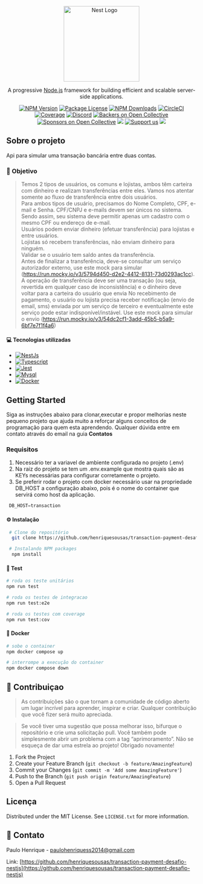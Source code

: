 <p align="center">
  <a href="http://nestjs.com/" target="blank"><img src="https://nestjs.com/img/logo-small.svg" width="200" alt="Nest Logo" /></a>
</p>

[circleci-image]: https://img.shields.io/circleci/build/github/nestjs/nest/master?token=abc123def456
[circleci-url]: https://circleci.com/gh/nestjs/nest

  <p align="center">A progressive <a href="http://nodejs.org" target="_blank">Node.js</a> framework for building efficient and scalable server-side applications.</p>
    <p align="center">
<a href="https://www.npmjs.com/~nestjscore" target="_blank"><img src="https://img.shields.io/npm/v/@nestjs/core.svg" alt="NPM Version" /></a>
<a href="https://www.npmjs.com/~nestjscore" target="_blank"><img src="https://img.shields.io/npm/l/@nestjs/core.svg" alt="Package License" /></a>
<a href="https://www.npmjs.com/~nestjscore" target="_blank"><img src="https://img.shields.io/npm/dm/@nestjs/common.svg" alt="NPM Downloads" /></a>
<a href="https://circleci.com/gh/nestjs/nest" target="_blank"><img src="https://img.shields.io/circleci/build/github/nestjs/nest/master" alt="CircleCI" /></a>
<a href="https://coveralls.io/github/nestjs/nest?branch=master" target="_blank"><img src="https://coveralls.io/repos/github/nestjs/nest/badge.svg?branch=master#9" alt="Coverage" /></a>
<a href="https://discord.gg/G7Qnnhy" target="_blank"><img src="https://img.shields.io/badge/discord-online-brightgreen.svg" alt="Discord"/></a>
<a href="https://opencollective.com/nest#backer" target="_blank"><img src="https://opencollective.com/nest/backers/badge.svg" alt="Backers on Open Collective" /></a>
<a href="https://opencollective.com/nest#sponsor" target="_blank"><img src="https://opencollective.com/nest/sponsors/badge.svg" alt="Sponsors on Open Collective" /></a>
  <a href="https://paypal.me/kamilmysliwiec" target="_blank"><img src="https://img.shields.io/badge/Donate-PayPal-ff3f59.svg"/></a>
    <a href="https://opencollective.com/nest#sponsor"  target="_blank"><img src="https://img.shields.io/badge/Support%20us-Open%20Collective-41B883.svg" alt="Support us"></a>
  <a href="https://twitter.com/nestframework" target="_blank"><img src="https://img.shields.io/twitter/follow/nestframework.svg?style=social&label=Follow"></a>
</p>
  <!--[![Backers on Open Collective](https://opencollective.com/nest/backers/badge.svg)](https://opencollective.com/nest#backer)
  [![Sponsors on Open Collective](https://opencollective.com/nest/sponsors/badge.svg)](https://opencollective.com/nest#sponsor)-->

<!-- ABOUT THE PROJECT -->
## Sobre o projeto
Api para simular uma transação bancária entre duas contas.

### 📂 Objetivo
> Temos 2 tipos de usuários, os comuns e lojistas, ambos têm carteira com dinheiro e realizam transferências entre eles.
Vamos nos atentar somente ao fluxo de transferência entre dois usuários. <br >
Para ambos tipos de usuário, precisamos do Nome Completo, CPF, e-mail e Senha. CPF/CNPJ e e-mails devem ser únicos no sistema. Sendo assim, seu sistema deve permitir apenas um cadastro com o mesmo CPF ou endereço de e-mail.<br >
Usuários podem enviar dinheiro (efetuar transferência) para lojistas e entre usuários.<br >
Lojistas só recebem transferências, não enviam dinheiro para ninguém.<br >
Validar se o usuário tem saldo antes da transferência.<br >
Antes de finalizar a transferência, deve-se consultar um serviço autorizador externo, use este mock para simular (https://run.mocky.io/v3/5794d450-d2e2-4412-8131-73d0293ac1cc).<br >
A operação de transferência deve ser uma transação (ou seja, revertida em qualquer caso de inconsistência) e o dinheiro deve voltar para a carteira do usuário que envia
No recebimento de pagamento, o usuário ou lojista precisa receber notificação (envio de email, sms) enviada por um serviço de terceiro e eventualmente este serviço pode estar indisponível/instável. Use este mock 
para simular o envio (https://run.mocky.io/v3/54dc2cf1-3add-45b5-b5a9-6bf7e7f1f4a6)


#### 💻 Tecnologias utilizadas
* [![NestJs][NestJs]][NestJs-url]
* [![Typescript][Typescript]][Typescript-url]
* [![Jest][Jest]][Jest-url]
* [![Mysql][Mysql]][Mysql-url]
* [![Docker][Docker]][Docker-url]


<!-- GETTING STARTED -->
##  Getting Started

Siga as instruções abaixo para clonar,executar e propor melhorias neste pequeno projeto que ajuda muito a reforçar alguns conceitos de programação 
para quem esta aprendendo.
Qualquer dúvida entre em contato através do email na guia <b>Contatos</b>

### Requisitos
  1. Necessário ter a variavel de ambiente configurada no projeto (.env)<br />
  2. Na raiz do projeto se tem um .env.example que mostra quais são as KEYs necessárias para configurar corretamente o projeto.<br />
  2. Se preferir rodar o projeto com docker necessário usar na propriedade DB_HOST a configuração abaixo, pois é o nome do container que servirá como host da aplicação. 
   ```js
    DB_HOST=transaction
   ```   

#### ⚙️ Instalação
  ```sh
   # Clone do repositório
    git clone https://github.com/henriquesousas/transaction-payment-desafio-nestjs

   # Instalando NPM packages
    npm install
   ```

<!-- Test-->
#### 🧪 Test
   ```sh
   # roda os teste unitários
   npm run test

   # roda os testes de integracao
   npm run test:e2e

   # roda os testes com coverage
   npm run test:cov
   ```


<!-- Docker-->
#### 🐳 Docker
   ```sh
   # sobe o container
   npm docker compose up

   # interrompe a execução do container
   npm docker compose down
   ```



<!-- CONTRIBUTING -->
## 🤝 Contribuiçao
> As contribuições são o que tornam a comunidade de código aberto um lugar incrível para aprender, inspirar e criar. Qualquer contribuição que você fizer será muito apreciada.

> Se você tiver uma sugestão que possa melhorar isso, bifurque o repositório e crie uma solicitação pull. Você também pode simplesmente abrir um problema com a tag “aprimoramento”. Não se esqueça de dar uma estrela ao projeto! Obrigado novamente!

1. Fork the Project
2. Create your Feature Branch (`git checkout -b feature/AmazingFeature`)
3. Commit your Changes (`git commit -m 'Add some AmazingFeature'`)
4. Push to the Branch (`git push origin feature/AmazingFeature`)
5. Open a Pull Request


<!-- LICENSE -->
## Licença
Distributed under the MIT License. See `LICENSE.txt` for more information.



<!-- CONTACT -->
## 📧 Contato
Paulo Henrique - paulohenriquess2014@gmail.com

Link: [https://github.com/henriquesousas/transaction-payment-desafio-nestjs](https://github.com/henriquesousas/transaction-payment-desafio-nestjs)




<!-- MARKDOWN LINKS & IMAGES -->
<!-- https://www.markdownguide.org/basic-syntax/#reference-style-links -->
[NestJs-url]: https://nestjs.com/
[NestJs]: https://img.shields.io/badge/-NestJs-ea2845?style=flat-square&logo=nestjs&logoColor=white

[Typescript-url]: https://www.typescriptlang.org/
[Typescript]: https://shields.io/badge/TypeScript-3178C6?logo=TypeScript&logoColor=FFF&style=flat-square

[Jest-url]: https://jestjs.io/pt-BR/
[Jest]: https://img.shields.io/badge/Jest-323330?style=for-the-badge&logo=Jest&logoColor=white

[Mysql-url]: https://www.mysql.com/
[Mysql]: https://img.shields.io/badge/MySQL-005C84?style=for-the-badge&logo=mysql&logoColor=white

[Docker-url]: https://www.docker.com/
[Docker]: https://img.shields.io/badge/docker-%230db7ed.svg?style=for-the-badge&logo=docker&logoColor=white


